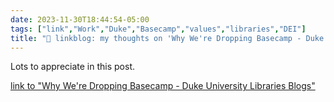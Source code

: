 ```yaml
---
date: 2023-11-30T18:44:54-05:00
tags: ["link","Work","Duke","Basecamp","values","libraries","DEI"]
title: "🔗 linkblog: my thoughts on 'Why We're Dropping Basecamp - Duke University Libraries Blogs'"
---
```

Lots to appreciate in this post.

[link to "Why We're Dropping Basecamp - Duke University Libraries Blogs"](https://blogs.library.duke.edu/blog/2023/11/30/why-were-dropping-basecamp/)